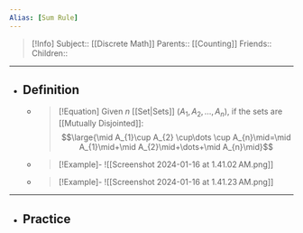```yaml
---
Alias: [Sum Rule]
---
```

> [!Info]
> Subject:: [[Discrete Math]]
> Parents:: [[Counting]]
> Friends:: 
> Children:: 
---
- ## Definition
	- > [!Equation]
	  > Given $n$ [[Set|Sets]] $(A_{1}, A_{2},\dots,A_{n})$, if the sets are [[Mutually Disjointed]]:
	  > $$\large{\mid A_{1}\cup A_{2} \cup\dots \cup  A_{n}\mid=\mid A_{1}\mid+\mid A_{2}\mid+\dots+\mid A_{n}\mid}$$
	- > [!Example]-
	  > ![[Screenshot 2024-01-16 at 1.41.02 AM.png]]
	- > [!Example]-
	  > ![[Screenshot 2024-01-16 at 1.41.23 AM.png]]
---
- ## Practice